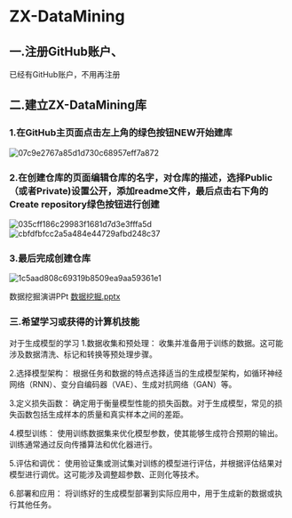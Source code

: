 # ZX-DataMining

## 一.注册GitHub账户、
已经有GitHub账户，不用再注册

## 二.建立ZX-DataMining库

### 1.在GitHub主页面点击左上角的绿色按钮NEW开始建库
![07c9e2767a85d1d730c68957eff7a872](https://github.com/zhang46461/ZX-DataMining/assets/149031189/f941bb32-d69e-4861-b6d9-37ee8f95bb7b)

### 2.在创建仓库的页面编辑仓库的名字，对仓库的描述，选择Public（或者Private)设置公开，添加readme文件，最后点击右下角的Create repository绿色按钮进行创建
![035cff186c29983f1681d7d3e3fffa5d](https://github.com/zhang46461/ZX-DataMining/assets/149031189/c2955e32-b0cc-431d-9078-4eb5f22290d7)
![cbfdfbfcc2a5a484e44729afbd248c37](https://github.com/zhang46461/ZX-DataMining/assets/149031189/4bd05fc2-3d7c-418a-8a59-e196c8ca9d79)

### 3.最后完成创建仓库
![1c5aad808c69319b8509ea9aa59361e1](https://github.com/zhang46461/ZX-DataMining/assets/149031189/39ce5627-8eb2-4adb-b1ca-a566056b4859)

数据挖掘演讲PPt
[数据挖掘.pptx](https://github.com/zhang46461/ZX-DataMining/files/15130135/default.pptx)


### 三.希望学习或获得的计算机技能
对于生成模型的学习
1.数据收集和预处理： 收集并准备用于训练的数据。这可能涉及数据清洗、标记和转换等预处理步骤。

2.选择模型架构： 根据任务和数据的特点选择适当的生成模型架构，如循环神经网络（RNN）、变分自编码器（VAE）、生成对抗网络（GAN）等。

3.定义损失函数： 确定用于衡量模型性能的损失函数。对于生成模型，常见的损失函数包括生成样本的质量和真实样本之间的差距。

4.模型训练： 使用训练数据集来优化模型参数，使其能够生成符合预期的输出。训练通常通过反向传播算法和优化器进行。

5.评估和调优： 使用验证集或测试集对训练的模型进行评估，并根据评估结果对模型进行调优。这可能涉及调整超参数、正则化等技术。

6.部署和应用： 将训练好的生成模型部署到实际应用中，用于生成新的数据或执行其他任务。









